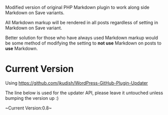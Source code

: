 Modified version of original PHP Markdown plugin to work along side Markdown on Save variants.

All Markdown markup will be rendered in all posts regardless of setting in Markdown on Save variant.

Better solution for those who have always used Markdown markup would be some method of modifying the setting to **not use** Markdown on posts to **use** Markdown.

Current Version
===============

Using https://github.com/jkudish/WordPress-GitHub-Plugin-Updater

The line below is used for the updater API, please leave it untouched unless bumping the version up :)

~Current Version:0.8~
